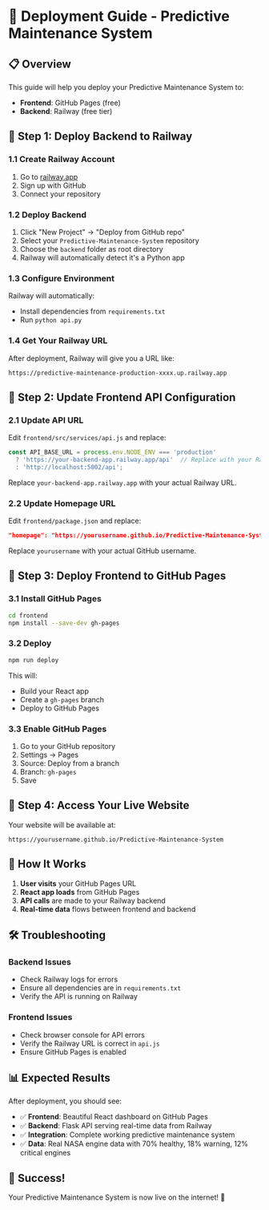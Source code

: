 # 🚀 Deployment Guide - Predictive Maintenance System

## 📋 Overview
This guide will help you deploy your Predictive Maintenance System to:
- **Frontend**: GitHub Pages (free)
- **Backend**: Railway (free tier)

## 🎯 Step 1: Deploy Backend to Railway

### 1.1 Create Railway Account
1. Go to [railway.app](https://railway.app)
2. Sign up with GitHub
3. Connect your repository

### 1.2 Deploy Backend
1. Click "New Project" → "Deploy from GitHub repo"
2. Select your `Predictive-Maintenance-System` repository
3. Choose the `backend` folder as root directory
4. Railway will automatically detect it's a Python app

### 1.3 Configure Environment
Railway will automatically:
- Install dependencies from `requirements.txt`
- Run `python api.py`

### 1.4 Get Your Railway URL
After deployment, Railway will give you a URL like:
```
https://predictive-maintenance-production-xxxx.up.railway.app
```

## 🎯 Step 2: Update Frontend API Configuration

### 2.1 Update API URL
Edit `frontend/src/services/api.js` and replace:
```javascript
const API_BASE_URL = process.env.NODE_ENV === 'production' 
  ? 'https://your-backend-app.railway.app/api'  // Replace with your Railway URL
  : 'http://localhost:5002/api';
```

Replace `your-backend-app.railway.app` with your actual Railway URL.

### 2.2 Update Homepage URL
Edit `frontend/package.json` and replace:
```json
"homepage": "https://yourusername.github.io/Predictive-Maintenance-System"
```

Replace `yourusername` with your actual GitHub username.

## 🎯 Step 3: Deploy Frontend to GitHub Pages

### 3.1 Install GitHub Pages
```bash
cd frontend
npm install --save-dev gh-pages
```

### 3.2 Deploy
```bash
npm run deploy
```

This will:
- Build your React app
- Create a `gh-pages` branch
- Deploy to GitHub Pages

### 3.3 Enable GitHub Pages
1. Go to your GitHub repository
2. Settings → Pages
3. Source: Deploy from a branch
4. Branch: `gh-pages`
5. Save

## 🎯 Step 4: Access Your Live Website

Your website will be available at:
```
https://yourusername.github.io/Predictive-Maintenance-System
```

## 🔄 How It Works

1. **User visits** your GitHub Pages URL
2. **React app loads** from GitHub Pages
3. **API calls** are made to your Railway backend
4. **Real-time data** flows between frontend and backend

## 🛠️ Troubleshooting

### Backend Issues
- Check Railway logs for errors
- Ensure all dependencies are in `requirements.txt`
- Verify the API is running on Railway

### Frontend Issues
- Check browser console for API errors
- Verify the Railway URL is correct in `api.js`
- Ensure GitHub Pages is enabled

## 📊 Expected Results

After deployment, you should see:
- ✅ **Frontend**: Beautiful React dashboard on GitHub Pages
- ✅ **Backend**: Flask API serving real-time data from Railway
- ✅ **Integration**: Complete working predictive maintenance system
- ✅ **Data**: Real NASA engine data with 70% healthy, 18% warning, 12% critical engines

## 🎉 Success!

Your Predictive Maintenance System is now live on the internet! 🚀
